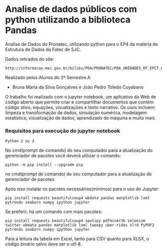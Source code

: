 # Analise de dados públicos com python utilizando a biblioteca Pandas
Análise de Dados do Pronatec, utilizando python para o EP4 da matéria de Estrutura de Dados da Fatec de SJC.

Dados retirados do site:
```
http://informacao.mec.gov.br/bilibs/PDA/PRONATEC/PDA_UNIDADES_RF_EPCT_CSV.csv
```
Realizado pelos Alunos do 3º Semestre A  
- Bruna Maria da Silva Gonçalves e João Pedro Toledo Cuyabano 

O trabalho foi realizado com o jupyter notebook, um aplicativo da Web de código aberto que permite criar e compartilhar documentos que contêm código ativo, equações, visualizações e texto narrativo. Os usos incluem: limpeza e transformação de dados, simulação numérica, modelagem estatística, visualização de dados, aprendizado de máquina e muito mais.


<h3>Requisitos para execução do jupyter notebook</h3>

```
Python 2 ou 3
```


No cmd(prompt de comando) do seu computador para a atualização do gerenciador de pacotes você deverá utilizar o comando:
```
python -m pip install --upgrade pip
```
no cmd(prompt de comando) do seu computador para a atualização do gerenciador de pacotes

Após isso instalar os pacotes necessários(mínimos) para o uso do Jupyter:
```
pip install requests beautifulsoup4 wbdata pandas matplotlib lxml pytrends seaborn numpy ipython jupyter
```

Se preferir, há um comando com mais pacotes:
```
pip install requests beautifulsoup4 spotipy pdfminer3k selenium twitter wbdata pandas matplotlib lxml tweepy uber-rides xlrd PyPDF2 pytrends seaborn numpy ipython jupyter
```

Para a leitura da tabela em Excel, tanto para CSV quanto para XLSX, o código binário salvo deve ser o utf-8.
